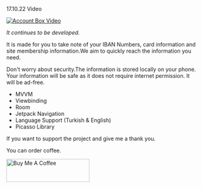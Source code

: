 
17.10.22 Video



[![Account Box Video](https://i.hizliresim.com/59qutty.png)](https://www.youtube.com/watch?v=i4h6vbZ422M)

 

*It continues to be developed.*

It is made for you to take note of your IBAN Numbers, card information and site membership information.We aim to quickly reach the information you need.

Don't worry about security.The information is stored locally on your phone. Your information will be safe as it does not require internet permission. It will be ad-free.


- MVVM
- Viewbinding
- Room
- Jetpack Navigation
- Language Support (Turkish & English)
- Picasso Library



If you want to support the project and give me a thank you.

You can order coffee.

<a href="https://www.buymeacoffee.com/emretanerc" target="_blank"><img src="https://cdn.buymeacoffee.com/buttons/v2/default-yellow.png" alt="Buy Me A Coffee" style="height: 60px !important;width: 217px !important;" ></a>
